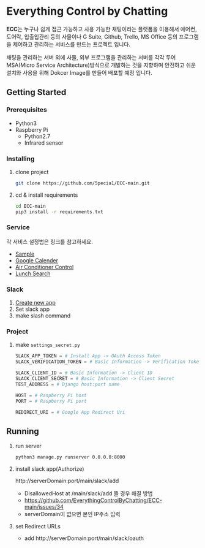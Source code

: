 # Everything Control by Chatting

<!-- ## 서문 -->
**ECC**는 누구나 쉽게 접근 가능하고 사용 가능한 채팅이라는 플랫폼을 이용해서 에어컨, 도어락, 입출입관리 등의 사물이나 G Suite, Github, Trello, MS Office 등의 프로그램을 제어하고 관리하는 서비스를 만드는 프로젝트 입니다. 

채팅을 관리하는 서버 외에 사물, 외부 프로그램을 관리하는 서버를 각각 두어 MSA(Micro Service Architecture)방식으로 개발하는 것을 지향하며 안전하고 쉬운 설치와 사용을 위해 Dokcer Image를 만들어 배포할 예정 입니다.


## Getting Started

### Prerequisites

* Python3
* Raspberry Pi
  - Python2.7
  - Infrared sensor

### Installing

1. clone project
    ```bash
    git clone https://github.com/5pecia1/ECC-main.git
    ```
2. cd & install requirements
    ```bash
    cd ECC-main
    pip3 install -r requirements.txt
    ```

### Service 

각 서비스 설정법은 링크를 참고하세요.

* [Sample](https://github.com/5pecia1/ECC-main/tree/master/sample/README.md)
* [Google Calender](https://github.com/5pecia1/ECC-main/blob/master/calendar_service/README.md)
* [Air Conditioner Control](https://github.com/5pecia1/ECC-main/tree/master/iot_service/README.md)
* [Lunch Search](https://github.com/5pecia1/ECC-main/blob/master/chat_service/README.md)

### Slack 

1. [Create new app](https://api.slack.com/apps)
2. Set slack app
3. make slash command

### Project 

1. make `settings_secret.py`
    ```python
    SLACK_APP_TOKEN = # Install App -> OAuth Access Token
    SLACK_VERIFICATION_TOKEN = # Basic Information -> Verification Token
    
    SLACK_CLIENT_ID = # Basic Information -> Client ID
    SLACK_CLIENT_SECRET = # Basic Information -> Client Secret
    TEST_ADDRESS = # Django host:port name
    
    HOST = # Raspberry Pi host
    PORT = # Raspberry Pi port
    
    REDIRECT_URI = # Google App Redirect Uri
    ```

## Running

1. run server
    ```bash
    python3 manage.py runserver 0.0.0.0:8000
    ```
2. install slack app(Authorize)
    
    http://serverDomain:port/main/slack/add

    * DisallowedHost at /main/slack/add 뜰 경우 해결 방법
    - https://github.com/EverythingControlByChatting/ECC-main/issues/34

    * serverDomain이 없으면 본인 IP주소 입력

3. set Redirect URLs
   -  add http://serverDomain:port/main/slack/oauth
